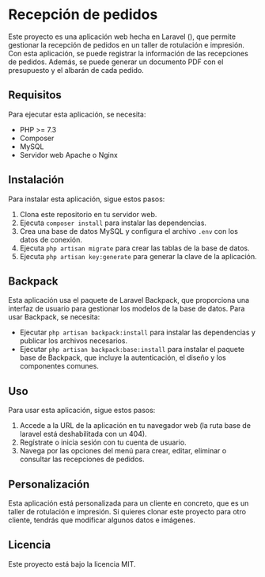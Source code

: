 # Recepción de pedidos

Este proyecto es una aplicación web hecha en Laravel (), que permite gestionar la recepción de pedidos en un taller de rotulación e impresión. Con esta aplicación, se puede registrar la información de las recepciones de pedidos. Además, se puede generar un documento PDF con el presupuesto y el albarán de cada pedido.

## Requisitos

Para ejecutar esta aplicación, se necesita:

- PHP >= 7.3
- Composer
- MySQL
- Servidor web Apache o Nginx

## Instalación

Para instalar esta aplicación, sigue estos pasos:

1. Clona este repositorio en tu servidor web.
2. Ejecuta `composer install` para instalar las dependencias.
3. Crea una base de datos MySQL y configura el archivo `.env` con los datos de conexión.
4. Ejecuta `php artisan migrate` para crear las tablas de la base de datos.
5. Ejecuta `php artisan key:generate` para generar la clave de la aplicación.

## Backpack

Esta aplicación usa el paquete de Laravel Backpack, que proporciona una interfaz de usuario para gestionar los modelos de la base de datos. Para usar Backpack, se necesita:

- Ejecutar `php artisan backpack:install` para instalar las dependencias y publicar los archivos necesarios.
- Ejecutar `php artisan backpack:base:install` para instalar el paquete base de Backpack, que incluye la autenticación, el diseño y los componentes comunes.

## Uso

Para usar esta aplicación, sigue estos pasos:

1. Accede a la URL de la aplicación en tu navegador web (la ruta base de laravel está deshabilitada con un 404).
2. Regístrate o inicia sesión con tu cuenta de usuario.
3. Navega por las opciones del menú para crear, editar, eliminar o consultar las recepciones de pedidos.

## Personalización

Esta aplicación está personalizada para un cliente en concreto, que es un taller de rotulación e impresión. Si quieres clonar este proyecto para otro cliente, tendrás que modificar algunos datos e imágenes.

## Licencia

Este proyecto está bajo la licencia MIT.